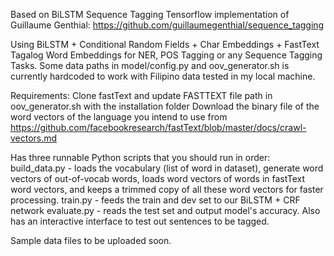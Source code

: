 Based on BiLSTM Sequence Tagging Tensorflow implementation of Guillaume Genthial:
https://github.com/guillaumegenthial/sequence_tagging


Using BiLSTM + Conditional Random Fields + Char Embeddings + FastText Tagalog Word Embeddings for NER, POS Tagging or any Sequence Tagging Tasks.
Some data paths in model/config.py and oov_generator.sh is currently hardcoded to work with Filipino data tested in my local machine.

Requirements:
Clone fastText and update FASTTEXT file path in oov_generator.sh with the installation folder
Download the binary file of the word vectors of the language you intend to use from https://github.com/facebookresearch/fastText/blob/master/docs/crawl-vectors.md

Has three runnable Python scripts that you should run in order:
build_data.py - loads the vocabulary (list of word in dataset), generate word vectors of out-of-vocab words, loads word vectors of words in fastText word vectors, and keeps a trimmed copy of all these word vectors for faster processing.
train.py - feeds the train and dev set to our BiLSTM + CRF network
evaluate.py - reads the test set and output model's accuracy. Also has an interactive interface to test out sentences to be tagged.

Sample data files to be uploaded soon.
